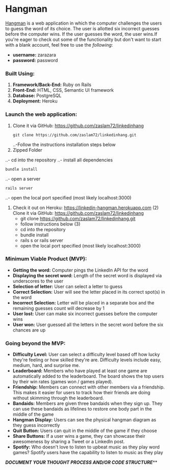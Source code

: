 # Hangman

[Hangman](https://linkedin-hangman.herokuapp.com) is a web application in which the computer challenges the users to guess the word of its choice. The user is allotted six incorrect guesses before the computer wins. If the user guesses the word, the user wins.If you're eager to check out some of the functionality but don't want to start with a blank account, feel free to use the *following*:<br>
- **username:** zarazara<br>
- **password:** password

### Built Using:  
1. **Framework/Back-End:** Ruby on Rails 
2. **Front-End:** HTML, CSS, Semantic UI framework 
3. **Database:** PostgreSQL
4. **Deployment:** Heroku

### Launch the web application: 
1. Clone it via GitHub: https://github.com/zaslam72/linkedinhang 
    ``` 
    git clone https://github.com/zaslam72/linkedinhang.git 
    ```
    ..-Follow the instructions installation steps below
2. Zipped Folder


 ..- cd into the repository
 ..- install all dependencies
 ```
 bundle install
 ```
 ..- open a server 
 ```
 rails server 
 ```
 ..- open the local port specified (most likely localhost:3000) 
 


1.  Check it out on Heroku: https://linkedin-hangman.herokuapp.com
(2) Clone it via GitHub: https://github.com/zaslam72/linkedinhang
    - git clone https://github.com/zaslam72/linkedinhang.git
    - follow instructions below 
(3) 
    - cd into the repository 
    - bundle install 
    - rails s or rails server
    - open the local port specified (most likely localhost:3000)


### Minimum Viable Product (MVP): 
- **Getting the word:** Computer pings the LinkedIn API for the word 
- **Displaying the secret word:** Length of the secret word is displayed via underscores to the user
- **Selection of letter:** User can select a letter to guess 
- **Correct Selection:** User will see the letter placed in its correct spot(s) in the word 
- **Incorrect Selection:** Letter will be placed in a separate box and the remaining guesses count will decrease by 1
- **User lost:** User can make six incorrect guesses before the computer wins
- **User won:** User guessed all the letters in the secret word before the six chances are up


### Going beyond the MVP: 
- **Difficulty Level:** User can select a difficulty level based off how lucky they're feeling or how skilled they're are. Difficulty levels include easy, medium, hard, and surprise me.
- **Leaderboard:** Members who have played at least one game are automatically added to the leaderboard. The board shows the top users by their win rates (games won / games played).
- **Friendship:** Members can connect with other members via a friendship. This makes it easier for users to track how their friends are doing without skimming through the leaderboard. 
- **Bandaids:** Members are given three bandaids when they sign up. They can use these bandaids as lifelines to restore one body part in the middle of the game 
- **Hangman Display:** Users can see the physical hangman diagram as they guess incorrectly 
- **Quit Button:** Users can quit in the middle of the game if they choose 
- **Share Buttons:** If a user wins a game, they can showcase their awesomeness by sharing a Tweet or a LinkedIn post. 
- **Spotify:** Who doesn't love to listen to upbeat music as they play word games? Spotify users have the capability to listen to music as they play 




*****DOCUMENT YOUR THOUGHT PROCESS AND/OR CODE STRUCTURE*******
